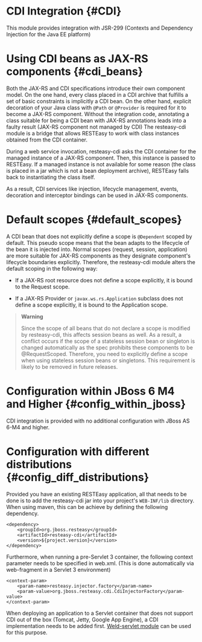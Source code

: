CDI Integration {#CDI}
===============

This module provides integration with JSR-299 (Contexts and Dependency
Injection for the Java EE platform)

Using CDI beans as JAX-RS components {#cdi_beans}
====================================

Both the JAX-RS and CDI specifications introduce their own component
model. On the one hand, every class placed in a CDI archive that
fulfills a set of basic constraints is implicitly a CDI bean. On the
other hand, explicit decoration of your Java class with `@Path` or
`@Provider` is required for it to become a JAX-RS component. Without the
integration code, annotating a class suitable for being a CDI bean with
JAX-RS annotations leads into a faulty result (JAX-RS component not
managed by CDI) The resteasy-cdi module is a bridge that allows RESTEasy
to work with class instances obtained from the CDI container.

During a web service invocation, resteasy-cdi asks the CDI container for
the managed instance of a JAX-RS component. Then, this instance is
passed to RESTEasy. If a managed instance is not available for some
reason (the class is placed in a jar which is not a bean deployment
archive), RESTEasy falls back to instantiating the class itself.

As a result, CDI services like injection, lifecycle management, events,
decoration and interceptor bindings can be used in JAX-RS components.

Default scopes {#default_scopes}
==============

A CDI bean that does not explicitly define a scope is `@Dependent`
scoped by default. This pseudo scope means that the bean adapts to the
lifecycle of the bean it is injected into. Normal scopes (request,
session, application) are more suitable for JAX-RS components as they
designate component's lifecycle boundaries explicitly. Therefore, the
resteasy-cdi module alters the default scoping in the following way:

-   If a JAX-RS root resource does not define a scope explicitly, it is
    bound to the Request scope.

-   If a JAX-RS Provider or `javax.ws.rs.Application` subclass does not
    define a scope explicitly, it is bound to the Application scope.

> **Warning**
>
> Since the scope of all beans that do not declare a scope is modified
> by resteasy-cdi, this affects session beans as well. As a result, a
> conflict occurs if the scope of a stateless session bean or singleton
> is changed automatically as the spec prohibits these components to be
> @RequestScoped. Therefore, you need to explicitly define a scope when
> using stateless session beans or singletons. This requirement is
> likely to be removed in future releases.

Configuration within JBoss 6 M4 and Higher {#config_within_jboss}
==========================================

CDI integration is provided with no additional configuration with JBoss
AS 6-M4 and higher.

Configuration with different distributions {#config_diff_distributions}
==========================================

Provided you have an existing RESTEasy application, all that needs to be
done is to add the resteasy-cdi jar into your project's `WEB-INF/lib`
directory. When using maven, this can be achieve by defining the
following dependency.

``` {.xml}
<dependency>
    <groupId>org.jboss.resteasy</groupId>
    <artifactId>resteasy-cdi</artifactId>
    <version>${project.version}</version>
</dependency>
```

Furthermore, when running a pre-Servlet 3 container, the following
context parameter needs to be specified in web.xml. (This is done
automatically via web-fragment in a Servlet 3 environment)

``` {.xml}
<context-param>
    <param-name>resteasy.injector.factory</param-name>
    <param-value>org.jboss.resteasy.cdi.CdiInjectorFactory</param-value>
</context-param>
```

When deploying an application to a Servlet container that does not
support CDI out of the box (Tomcat, Jetty, Google App Engine), a CDI
implementation needs to be added first. [Weld-servlet
module](http://docs.jboss.org/weld/reference/latest/en-US/html/environments.html)
can be used for this purpose.
